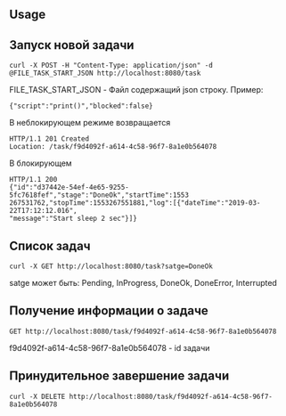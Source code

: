 
Usage
--------------
Запуск новой задачи
--------------
```
curl -X POST -H "Content-Type: application/json" -d @FILE_TASK_START_JSON http://localhost:8080/task
```
FILE_TASK_START_JSON - Файл содержащий json строку. 
Пример:
```
{"script":"print()","blocked":false}
```
В неблокирующем режиме возвращается
```
HTTP/1.1 201 Created
Location: /task/f9d4092f-a614-4c58-96f7-8a1e0b564078
```
В блокирующем
```
HTTP/1.1 200
{"id":"d37442e-54ef-4e65-9255-5fc7618fef","stage":"DoneOk","startTime":1553
267531762,"stopTime":1553267551881,"log":[{"dateTime":"2019-03-22T17:12:12.016",
"message":"Start sleep 2 sec"}]}
```
Список задач
--------------
```
curl -X GET http://localhost:8080/task?satge=DoneOk
```
satge может быть: Pending, InProgress, DoneOk, DoneError, Interrupted

Получение информации о задаче
--------------
```
GET http://localhost:8080/task/f9d4092f-a614-4c58-96f7-8a1e0b564078
```
f9d4092f-a614-4c58-96f7-8a1e0b564078 - id задачи

Принудительное завершение задачи
--------------
```
curl -X DELETE http://localhost:8080/task/f9d4092f-a614-4c58-96f7-8a1e0b564078
```
